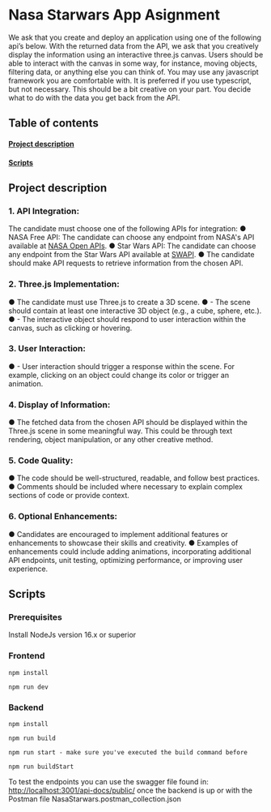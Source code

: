 # Nasa Starwars App Asignment

We ask that you create and deploy an application using one of the following api’s below.
With the returned data from the API, we ask that you creatively display the information using an
interactive three.js canvas. Users should be able to interact with the canvas in some way, for
instance, moving objects, filtering data, or anything else you can think of. You may use any
javascript framework you are comfortable with. It is preferred if you use typescript, but not
necessary. This should be a bit creative on your part. You decide what to do with the data you
get back from the API.

## Table of contents

#### [Project description](#description)

#### [Scripts](#scripts)

<a name="description"></a>

## Project description

### 1. API Integration:

The candidate must choose one of the following APIs for integration:
● NASA Free API: The candidate can choose any endpoint from NASA's API
available at [NASA Open APIs](https://api.nasa.gov/).
● Star Wars API: The candidate can choose any endpoint from the Star Wars API
available at [SWAPI](https://swapi.py4e.com/).
● The candidate should make API requests to retrieve information from the chosen
API.

### 2. Three.js Implementation:

● The candidate must use Three.js to create a 3D scene.
● - The scene should contain at least one interactive 3D object (e.g., a cube, sphere,
etc.).
● - The interactive object should respond to user interaction within the canvas, such as
clicking or hovering.

### 3. User Interaction:
● - User interaction should trigger a response within the scene. For example, clicking on
an object could change its color or trigger an animation.

### 4. Display of Information:
● The fetched data from the chosen API should be displayed within the Three.js scene in
some meaningful way. This could be through text rendering, object manipulation, or any
other creative method.

### 5. Code Quality:
● The code should be well-structured, readable, and follow best practices.
● Comments should be included where necessary to explain complex sections of code or
provide context.

### 6. Optional Enhancements:
● Candidates are encouraged to implement additional features or enhancements to
showcase their skills and creativity.
● Examples of enhancements could include adding animations, incorporating additional
API endpoints, unit testing, optimizing performance, or improving user experience.

<a name="scripts"></a>

## Scripts

### Prerequisites

Install NodeJs version 16.x or superior

### Frontend

    npm install
    
    npm run dev

### Backend

    npm install
    
    npm run build
    
    npm run start - make sure you've executed the build command before

    npm run buildStart
    

To test the endpoints you can use the swagger file found in: <http://localhost:3001/api-docs/public/> once the backend is up or with the Postman file NasaStarwars.postman_collection.json

